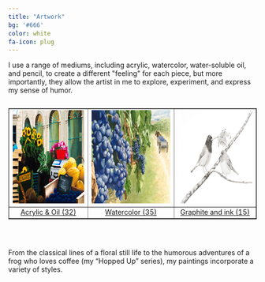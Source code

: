 ```yaml
---
title: "Artwork"
bg: '#666'
color: white
fa-icon: plug
---
```


I use a range of mediums, including acrylic, watercolor, water-soluble oil, and pencil, to create a different "feeling" for each piece, but more importantly, they allow the artist in me to explore, experiment, and express my sense of humor. 

<style type="text/css">
.table {
   display: table;
}
.row {
   display: table-row;
}
.column {
   display: table-cell;
   vertical-align: top;
}
</style>


<div style="overflow-x:auto;">
<table border="1" width="100%" cellspacing="0" cellpadding="5">
<tr>
<td>
<a href="#acrylics"><img width="300" height="189" 
src="img/MarketEnProvenceGail_600dpi-300x189-108KB.jpg" 
alt="Acrylic & Oil" /></a>
</td>
<td> 
<a href="#watercolors"><img width="300" height="189" 
src="img/PurplePerfection_600dpi-300x189-98KB.jpg" 
alt="Watercolor" /></a>		
</td>                   
<td>
<a href="#mixedMedium"><img width="300" height="189" 
src="img/AGentleman_600dpi-300x189-21KB.jpg" 
alt="Graphite and ink" /></a>
</td>
</tr>
<tr>
<td align="center"><a href="#acrylics">Acrylic &amp; Oil (32)</a></td>
<td align="center"><a href="#watercolors">Watercolor (35)</a></td>
<td align="center"><a href="#mixedMedia">Graphite and ink (15)</a></td>
</tr>
</table>
</div>


&nbsp;		     

From the classical lines of a floral still life to the humorous adventures of a frog who loves coffee (my “Hopped Up” series), my paintings incorporate a variety of styles. 

